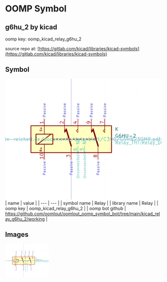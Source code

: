 # OOMP Symbol  
## g6hu_2  by kicad  
  
oomp key: oomp_kicad_relay_g6hu_2  
  
source repo at: [https://gitlab.com/kicad/libraries/kicad-symbols](https://gitlab.com/kicad/libraries/kicad-symbols)  
## Symbol  
  
[![working.png](working_600.png)](working.png)  
| name | value | 
| --- | --- | 
| symbol name | Relay | 
| library name | Relay | 
| oomp key | oomp_kicad_relay_g6hu_2 | 
| oomp bot github | https://github.com/oomlout/oomlout_oomp_symbol_bot/tree/main/kicad_relay_g6hu_2/working | 
## Images  
  
[![working.png](working_140.png)](working.png)  
